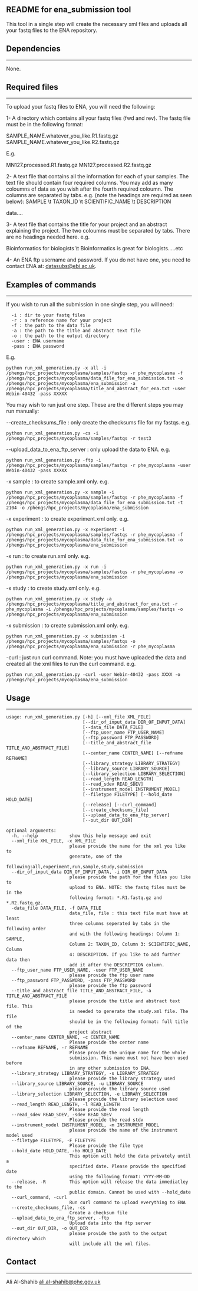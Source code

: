 README for ena_submission tool
------------------------------

This tool in a single step will create the necessary xml files and uploads all your fastq files to the ENA repository.

Dependencies
------------
------------

None.


Required files
--------------
--------------

To upload your fastq files to ENA, you will need the following:

1- A directory which contains all your fastq files (fwd and rev).  The fastq file must be in the following format:

SAMPLE_NAME.whatever_you_like.R1.fastq.gz
SAMPLE_NAME.whatever_you_like.R2.fastq.gz

E.g. 

MN127.processed.R1.fastq.gz
MN127.processed.R2.fastq.gz

2- A text file that contains all the information for each of your samples.  The text file should contain four required columns.  You may add as many coloumns of data as you wish after the fourth required coloumn.  The columns are separated by tabs.  e.g. (note the headings are required as seen below):
SAMPLE \t TAXON_ID \t SCIENTIFIC_NAME \t DESCRIPTION

data....

3- A text file that contains the title for your project and an abstract explaining the project.  The two coloumns must be separated by tabs. There are no headings needed here. e.g.

Bioinformatics for biologists \t Bioinformatics is great for biologists.....etc

4- An ENA ftp username and password.  If you do not have one, you need to contact ENA at: datasubs@ebi.ac.uk.

Examples of commands
--------------------
--------------------

If you wish to run all the submission in one single step, you will need:

      -i : dir to your fastq files
      -r : a reference name for your project
      -f : the path to the data file
      -a : the path to the title and abstract text file
      -o : the path to the output directory
      -user : ENA username
      -pass : ENA password

E.g.

    python run_xml_generation.py -x all -i /phengs/hpc_projects/mycoplasma/samples/fastqs -r phe_mycoplasma -f /phengs/hpc_projects/mycoplasma/data_file_for_ena_submission.txt -o /phengs/hpc_projects/mycoplasma/ena_submission -a /phengs/hpc_projects/mycoplasma/title_and_abstract_for_ena.txt -user Webin-40432 -pass XXXXX

You may wish to run just one step. These are the different steps you may run manually:
  
--create_checksums_file : only create the checksums file for my fastqs. e.g.
  
    python run_xml_generation.py -cs -i /phengs/hpc_projects/mycoplasma/samples/fastqs -r test3

--upload_data_to_ena_ftp_server : only upload the data to ENA. e.g.
  
    python run_xml_generation.py -ftp -i /phengs/hpc_projects/mycoplasma/samples/fastqs -r phe_mycoplasma -user Webin-40432 -pass XXXXX

-x sample : to create sample.xml only. e.g.

    python run_xml_generation.py -x sample -i /phengs/hpc_projects/mycoplasma/samples/fastqs -r phe_mycoplasma -f /phengs/hpc_projects/mycoplasma/data_file_for_ena_submission.txt -t 2104 -o /phengs/hpc_projects/mycoplasma/ena_submission

  -x experiment : to create experiment.xml only. e.g.

    python run_xml_generation.py -x experiment -i /phengs/hpc_projects/mycoplasma/samples/fastqs -r phe_mycoplasma -f /phengs/hpc_projects/mycoplasma/data_file_for_ena_submission.txt -o /phengs/hpc_projects/mycoplasma/ena_submission  

  -x run : to create run.xml only. e.g.

    python run_xml_generation.py -x run -i /phengs/hpc_projects/mycoplasma/samples/fastqs -r phe_mycoplasma -o /phengs/hpc_projects/mycoplasma/ena_submission

  -x study : to create study.xml only. e.g.

    python run_xml_generation.py -x study -a /phengs/hpc_projects/mycoplasma/title_and_abstract_for_ena.txt -r phe_mycoplasma -i /phengs/hpc_projects/mycoplasma/samples/fastqs -o /phengs/hpc_projects/mycoplasma/ena_submission

  -x submission : to create submission.xml only. e.g.

    python run_xml_generation.py -x submission -i /phengs/hpc_projects/mycoplasma/samples/fastqs -o /phengs/hpc_projects/mycoplasma/ena_submission -r phe_mycoplasma

  -curl : just run curl command.  Note: you must have uploaded the data and created all the xml files to run the curl command. e.g.

    python run_xml_generation.py -curl -user Webin-40432 -pass XXXX -o /phengs/hpc_projects/mycoplasma/ena_submission

Usage
-----
-----

    usage: run_xml_generation.py [-h] [--xml_file XML_FILE]
                                 [--dir_of_input_data DIR_OF_INPUT_DATA]
                                 [--data_file DATA_FILE]
                                 [--ftp_user_name FTP_USER_NAME]
                                 [--ftp_password FTP_PASSWORD]
                                 [--title_and_abstract_file TITLE_AND_ABSTRACT_FILE]
                                 [--center_name CENTER_NAME] [--refname REFNAME]
                                 [--library_strategy LIBRARY_STRATEGY]
                                 [--library_source LIBRARY_SOURCE]
                                 [--library_selection LIBRARY_SELECTION]
                                 [--read_length READ_LENGTH]
                                 [--read_sdev READ_SDEV]
                                 [--instrument_model INSTRUMENT_MODEL]
                                 [--filetype FILETYPE] [--hold_date HOLD_DATE]
                                 [--release] [--curl_command]
                                 [--create_checksums_file]
                                 [--upload_data_to_ena_ftp_server]
                                 [--out_dir OUT_DIR]

    optional arguments:
      -h, --help            show this help message and exit
      --xml_file XML_FILE, -x XML_FILE
                            please provide the name for the xml you like to
                            generate, one of the
                            following:all,experiment,run,sample,study,submission
      --dir_of_input_data DIR_OF_INPUT_DATA, -i DIR_OF_INPUT_DATA
                            please provide the path for the files you like to
                            upload to ENA. NOTE: the fastq files must be in the
                            following format: *.R1.fastq.gz and *.R2.fastq.gz.
      -data_file DATA_FILE, -f DATA_FILE
                            data_file, file : this text file must have at least
                            three columns seperated by tabs in the following order
                            and with the following headings: Column 1: SAMPLE,
                            Column 2: TAXON_ID, Column 3: SCIENTIFIC_NAME, Column
                            4: DESCRIPTION. If you like to add further data then
                            add it after the DESCRIPTION column.
      --ftp_user_name FTP_USER_NAME, -user FTP_USER_NAME
                            please provide the ftp user name
      --ftp_password FTP_PASSWORD, -pass FTP_PASSWORD
                            please provide the ftp password
      --title_and_abstract_file TITLE_AND_ABSTRACT_FILE, -a TITLE_AND_ABSTRACT_FILE
                            please provide the title and abstract text file. This
                            is needed to generate the study.xml file. The file
                            should be in the following format: full title of the
                            project abstract
      --center_name CENTER_NAME, -c CENTER_NAME
                            Please provide the center name
      --refname REFNAME, -r REFNAME
                            Please provide the unique name for the whole
                            submission. This name must not have been used before
                            in any other submission to ENA.
      --library_strategy LIBRARY_STRATEGY, -s LIBRARY_STRATEGY
                            please provide the library strategy used
      --library_source LIBRARY_SOURCE, -u LIBRARY_SOURCE
                            please provide the library source used
      --library_selection LIBRARY_SELECTION, -e LIBRARY_SELECTION
                            please provide the library selection used
      --read_length READ_LENGTH, -l READ_LENGTH
                            Please provide the read length
      --read_sdev READ_SDEV, -sdev READ_SDEV
                            Please provide the read stdv
      --instrument_model INSTRUMENT_MODEL, -m INSTRUMENT_MODEL
                            please provide the name of the instrument model used
      --filetype FILETYPE, -F FILETYPE
                            Please provide the file type
      --hold_date HOLD_DATE, -ho HOLD_DATE
                            This option will hold the data privately until a
                            specified date. Please provide the specified date
                            using the following format: YYYY-MM-DD
      --release, -R         This option will release the data immediatley to the
                            public domain. Cannot be used with --hold_date
      --curl_command, -curl
                            Run curl command to upload everything to ENA
      --create_checksums_file, -cs
                            Create a checksum file
      --upload_data_to_ena_ftp_server, -ftp
                            Upload data into the ftp server
      --out_dir OUT_DIR, -o OUT_DIR
                            please provide the path to the output directory which
                            will include all the xml files.

Contact
-------
-------

Ali Al-Shahib
ali.al-shahib@phe.gov.uk